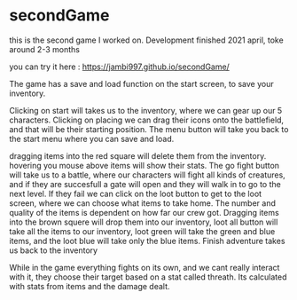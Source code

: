 # secondGame
this is the second game I worked on.  Development finished 2021 april, toke around 2-3 months

you can try it here : https://jambi997.github.io/secondGame/

The game has a save and load function on the start screen, to save your inventory.

Clicking on start will takes us to the inventory, where we can gear up our 5 characters. Clicking on placing we can drag their icons onto the battlefield, and that will be their starting position. The menu button will take you back to the start menu where you can save and load.

dragging items into the red square will delete them from the inventory. hovering you mouse above items will show their stats. The go fight button will take us to a battle, where our characters will fight all kinds of creatures, and if they are succesfull a gate will open and they will walk in to go to the next level. If they fail we can click on the loot button to get to the loot screen, where we can choose what items to take home. The number and quality of the items is dependent on how far our crew got. Dragging items into the brown squere will drop them into our inventory, loot all button will take all the items to our inventory, loot green will take the green and blue items, and the loot blue will take only the blue items. Finish adventure takes us back to the inventory

While in the game everything fights on its own, and we cant really interact with it, they choose their target based on a stat called threath. Its calculated with stats from items and the damage dealt.

